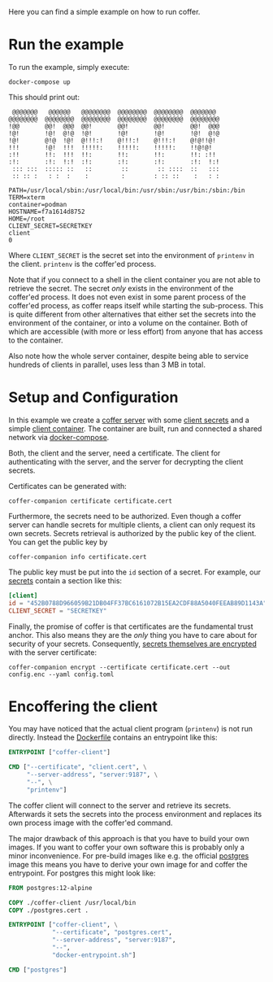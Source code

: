 Here you can find a simple example on how to run coffer.

# Run the example

To run the example, simply execute:

```shell
docker-compose up
```

This should print out:

```shell
 @@@@@@@   @@@@@@   @@@@@@@@  @@@@@@@@  @@@@@@@@  @@@@@@@
@@@@@@@@  @@@@@@@@  @@@@@@@@  @@@@@@@@  @@@@@@@@  @@@@@@@@
!@@       @@!  @@@  @@!       @@!       @@!       @@!  @@@
!@!       !@!  @!@  !@!       !@!       !@!       !@!  @!@
!@!       @!@  !@!  @!!!:!    @!!!:!    @!!!:!    @!@!!@!
!!!       !@!  !!!  !!!!!:    !!!!!:    !!!!!:    !!@!@!
:!!       !!:  !!!  !!:       !!:       !!:       !!: :!!
:!:       :!:  !:!  :!:       :!:       :!:       :!:  !:!
 ::: :::  ::::: ::   ::        ::        :: ::::  ::   :::
 :: :: :   : :  :    :         :        : :: ::    :   : :

PATH=/usr/local/sbin:/usr/local/bin:/usr/sbin:/usr/bin:/sbin:/bin
TERM=xterm
container=podman
HOSTNAME=f7a1614d8752
HOME=/root
CLIENT_SECRET=SECRETKEY
client
0
```

Where `CLIENT_SECRET` is the secret set into the environment of `printenv` in
the client. `printenv` is the coffer'ed process.

Note that if you connect to a shell in the client container you are not able to
retrieve the secret. The secret _only_ exists in the environment of the
coffer'ed process. It does not even exist in some parent process of the
coffer'ed process, as coffer reaps itself while starting the sub-process. This
is quite different from other alternatives that either set the secrets into the
environment of the container, or into a volume on the container. Both of which
are accessible (with more or less effort) from anyone that has access to the
container.

Also note how the whole server container, despite being able to service hundreds
of clients in parallel, uses less than 3 MB in total.

# Setup and Configuration
In this example we create a [coffer server](server/Dockerfile) with some [client secrets](config.toml) 
and a simple [client container](client/Dockerfile). The container are built, run and connected a shared 
network via [docker-compose](docker-compose.yml).

Both, the client and the server, need a certificate. The client for
authenticating with the server, and the server for decrypting the client
secrets. 

Certificates can be generated with:
```shell
coffer-companion certificate certificate.cert
```

Furthermore, the secrets need to be authorized. Even though a coffer server can
handle secrets for multiple clients, a client can only request its own secrets.
Secrets retrieval is authorized by the public key of the client. You can get the
public key by
```shell
coffer-companion info certificate.cert
```

The public key must be put into the `id` section of a secret. For
example, our [secrets](config.toml) contain a section like this:
```toml
[client]
id = "452B0788D966059B21DB04FF37BC6161072B15EA2CDF88A5040FEEAB89D1143A"
CLIENT_SECRET = "SECRETKEY"
```

Finally, the promise of coffer is that certificates are the fundamental trust
anchor. This also means they are the _only_ thing you have to care about for
security of your secrets. Consequently, [secrets themselves are encrypted](server/config.enc)
with the server certificate:
```shell
coffer-companion encrypt --certificate certificate.cert --out config.enc --yaml config.toml 
```

# Encoffering the client
You may have noticed that the actual client program (`printenv`) is not run
directly. Instead the [Dockerfile](client/Dockerfile) contains an entrypoint like this:
```Dockerfile
ENTRYPOINT ["coffer-client"]

CMD ["--certificate", "client.cert", \
     "--server-address", "server:9187", \
     "--", \
     "printenv"]
```

The coffer client will connect to the server and retrieve its secrets.
Afterwards it sets the secrets into the process environment and replaces its own
process image with the coffer'ed command. 

The major drawback of this approach is that you have to build your own images.
If you want to coffer your own software this is probably only a minor
inconvenience. For pre-build images like e.g. the official
[postgres](https://hub.docker.com/_/postgres) image this means you have to
derive your own image for and coffer the entrypoint. For postgres this might
look like:
```Dockerfile
FROM postgres:12-alpine

COPY ./coffer-client /usr/local/bin
COPY ./postgres.cert .

ENTRYPOINT ["coffer-client", \
            "--certificate", "postgres.cert", 
            "--server-address", "server:9187", 
            "--", 
            "docker-entrypoint.sh"]

CMD ["postgres"]

```
